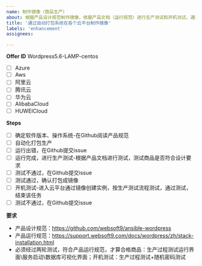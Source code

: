 ```yaml
---
name: 制作镜像（商品生产）
about: 根据产品设计规范制作镜像，依据产品文档（运行规范）进行生产测试和开机测试，通过两项测试才算合格商品
title: '通过自动打包系统在各个云平台制作镜像'
labels: 'enhancement'
assignees: 

---
```



**Offer ID**
Wordpress5.6-LAMP-centos
- [ ] Azure
- [ ] Aws
- [ ] 阿里云
- [ ] 腾讯云
- [ ] 华为云
- [ ] AlibabaCloud
- [ ] HUWEICloud

**Steps**

- [ ] 确定软件版本、操作系统-在Github阅读产品规范
- [ ] 自动化打包生产
- [ ] 运行出错，在Github提交issue
- [ ] 运行完成，进行生产测试-根据产品文档进行测试，测试商品是否符合设计要求
- [ ] 测试不通过，在Github提交issue
- [ ] 测试通过，确认打包成镜像
- [ ] 开机测试-进入云平台通过镜像创建实例，按生产测试流程测试，通过测试，结束该任务
- [ ] 测试不通过，在Github提交issue

**要求**

- 产品设计规范：https://github.com/websoft9/ansible-wordpress
- 产品运行规范：https://support.websoft9.com/docs/wordpress/zh/stack-installation.html
- 必须经过两轮测试，符合产品运行规范，才算合格商品：生产过程测试运行界面\服务启动\数据库可视化界面；开机测试：生产过程测试+随机密码测试